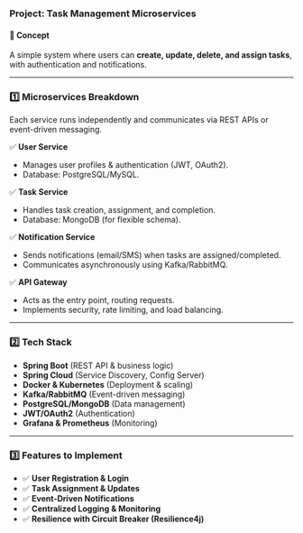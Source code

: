### **Project: Task Management Microservices**
#### 🚀 **Concept**  
A simple system where users can **create, update, delete, and assign tasks**, with authentication and notifications.

---

### **1️⃣ Microservices Breakdown**
Each service runs independently and communicates via REST APIs or event-driven messaging.

✅ **User Service**  
- Manages user profiles & authentication (JWT, OAuth2).
- Database: PostgreSQL/MySQL.

✅ **Task Service**  
- Handles task creation, assignment, and completion.
- Database: MongoDB (for flexible schema).

✅ **Notification Service**  
- Sends notifications (email/SMS) when tasks are assigned/completed.
- Communicates asynchronously using Kafka/RabbitMQ.

✅ **API Gateway**  
- Acts as the entry point, routing requests.
- Implements security, rate limiting, and load balancing.

---

### **2️⃣ Tech Stack**
- **Spring Boot** (REST API & business logic)
- **Spring Cloud** (Service Discovery, Config Server)
- **Docker & Kubernetes** (Deployment & scaling)
- **Kafka/RabbitMQ** (Event-driven messaging)
- **PostgreSQL/MongoDB** (Data management)
- **JWT/OAuth2** (Authentication)
- **Grafana & Prometheus** (Monitoring)

---

### **3️⃣ Features to Implement**
- ✅ **User Registration & Login**  
- ✅ **Task Assignment & Updates**  
- ✅ **Event-Driven Notifications**  
- ✅ **Centralized Logging & Monitoring**  
- ✅ **Resilience with Circuit Breaker (Resilience4j)**  

